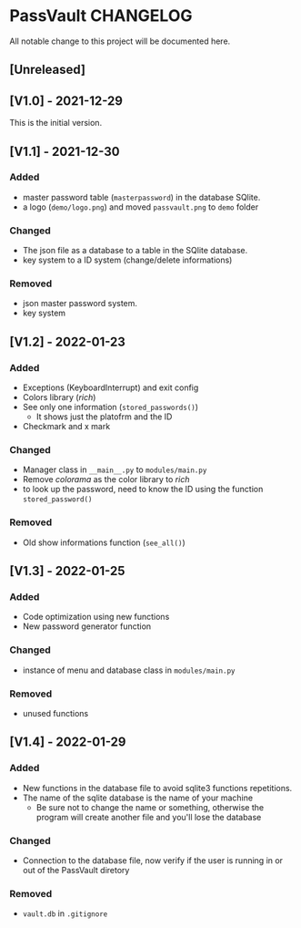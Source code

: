 # PassVault CHANGELOG
All notable change to this project will be documented here.

## [Unreleased]

## [V1.0] - 2021-12-29
This is the initial version.

## [V1.1] - 2021-12-30
### Added
- master password table (`masterpassword`) in the database SQlite.
- a logo (`demo/logo.png`) and moved `passvault.png` to `demo` folder 

### Changed
- The json file as a database to a table in the SQlite database.
- key system to a ID system (change/delete informations)

### Removed
- json master password system.
- key system

## [V1.2] - 2022-01-23
### Added
- Exceptions (KeyboardInterrupt) and exit config
- Colors library (_rich_)
- See only one information (`stored_passwords()`)
    - It shows just the platofrm and the ID
- Checkmark and x mark

### Changed
- Manager class in `__main__.py` to `modules/main.py`
- Remove _colorama_ as the color library to _rich_
- to look up the password, need to know the ID using the function `stored_password()`

### Removed
- Old show informations function (`see_all()`)

## [V1.3] - 2022-01-25
### Added
- Code optimization using new functions 
- New password generator function

### Changed
- instance of menu and database class in `modules/main.py`

### Removed
- unused functions

## [V1.4] - 2022-01-29
### Added
- New functions in the database file to avoid sqlite3 functions repetitions.
- The name of the sqlite database is the name of your machine
    - Be sure not to change the name or something, otherwise the program will create another file and you'll lose the database

### Changed
- Connection to the database file, now verify if the user is running in or out of the PassVault diretory

### Removed
- `vault.db` in `.gitignore`
